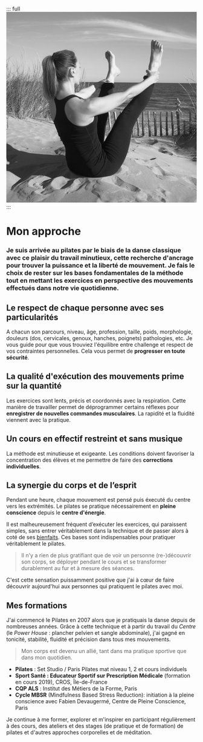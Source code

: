 ::: full
![description de l'image](../images/anne-gabrielle-com-pilates-02.jpg)
:::

# Mon approche

### Je suis arrivée au pilates par le biais de la danse classique avec ce plaisir du travail minutieux, cette recherche d'ancrage pour trouver la puissance et la liberté de mouvement. Je fais le choix de rester sur les bases fondamentales de la méthode tout en mettant les exercices en perspective des mouvements effectués dans notre vie quotidienne.

## Le respect de chaque personne avec ses particularités

A chacun son parcours, niveau, âge, profession, taille, poids, morphologie, douleurs (dos, cervicales, genoux, hanches, poignets) pathologies, etc. Je vous guide pour que vous trouviez l'équilibre entre challenge et respect de vos contraintes personnelles. Cela vous permet de **progresser en toute sécurité**.

## La qualité d'exécution des mouvements prime sur la quantité

Les exercices sont lents, précis et coordonnés avec la respiration. Cette manière de travailler permet de déprogrammer certains réflexes pour **enregistrer de nouvelles commandes musculaires**. La rapidité et la fluidité viennent avec la pratique.

## Un cours en effectif restreint et sans musique

La méthode est minutieuse et exigeante. Les conditions doivent favoriser la concentration des élèves et me permettre de faire des **corrections individuelles**.

## La synergie du corps et de l’esprit

Pendant une heure, chaque mouvement est pensé puis éxecuté du centre vers les extrémités. Le pilates se pratique nécessairement en **pleine conscience** depuis le **centre d'énergie**.

Il est malheureusement fréquent d’exécuter les exercices, qui paraissent simples, sans entrer véritablement dans la technique et de passer alors à coté de ses <a href="/bienfaits">bienfaits</a>. Ces bases sont indispensables pour pratiquer véritablement le pilates.

> Il n'y a rien de plus gratifiant que de voir un personne (re-)découvrir son corps, se déployer pendant le cours et se transformer durablement au fur et à mesure des séances.

C'est cette sensation puissamment positive que j'ai à cœur de faire découvrir aujourd'hui aux personnes qui pratiquent le pilates avec moi.

## Mes formations

J'ai commencé le Pilates en 2007 alors que je pratiquais la danse depuis de nombreuses années. Grâce à cette technique et à partir du travail du _Centre_ (le _Power House_ : plancher pelvien et sangle abdominale), j'ai gagné en tonicité, stabilité, fluidité et précision dans tous mes mouvements.

> Mon corps est devenu un allié, tant dans ma pratique sportive que dans mon quotidien.

- **Pilates** : Set Studio / Paris Pilates mat niveau 1, 2 et cours individuels
- **Sport Santé : Educateur Sportif sur Prescription Médicale** (formation en cours 2019), CROS, Île-de-France 
- **CQP ALS** : Institut des Métiers de la Forme, Paris
- **Cycle MBSR** (Mindfulness Based Stress Reduction): initiation à la pleine conscience avec Fabien Devaugermé, Centre de Pleine Conscience, Paris

Je continue à me former, explorer et m'inspirer en participant régulièrement à des cours, des ateliers et des stages (de pratique et de formation) de pilates et d'autres approches corporelles et de méditation.